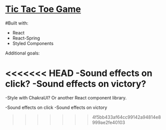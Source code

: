 # [Tic Tac Toe Game](https://gabester0.github.io/TicTacToe/)

#Built with:
 - React
 - React-Spring
 - Styled Components


Additional goals:

<<<<<<< HEAD
-Sound effects on click?
-Sound effects on victory?
=======
-Style with ChakraUI?  Or another React component library.

-Sound effects on click
-Sound effects on victory
>>>>>>> 4f5bb433af64cc99142a94814e8999ae2fe40103
